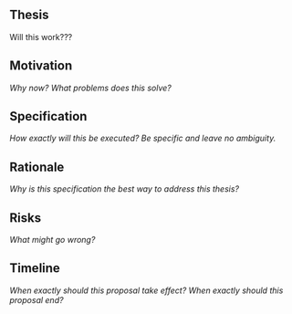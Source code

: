 ## Thesis

Will this work???

## Motivation

*Why now? What problems does this solve?*

## Specification

*How exactly will this be executed? Be specific and leave no ambiguity.*

## Rationale

*Why is this specification the best way to address this thesis?*

## Risks

*What might go wrong?*

## Timeline

*When exactly should this proposal take effect? When exactly should this proposal end?*
